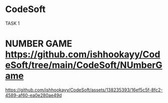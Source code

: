 # CodeSoft
TASK 1
# NUMBER GAME https://github.com/ishhookayy/CodeSoft/tree/main/CodeSoft/NUmberGame
https://github.com/ishhookayy/CodeSoft/assets/138235393/16ef5c5f-8fc2-4589-af60-ea0e280ae49d
